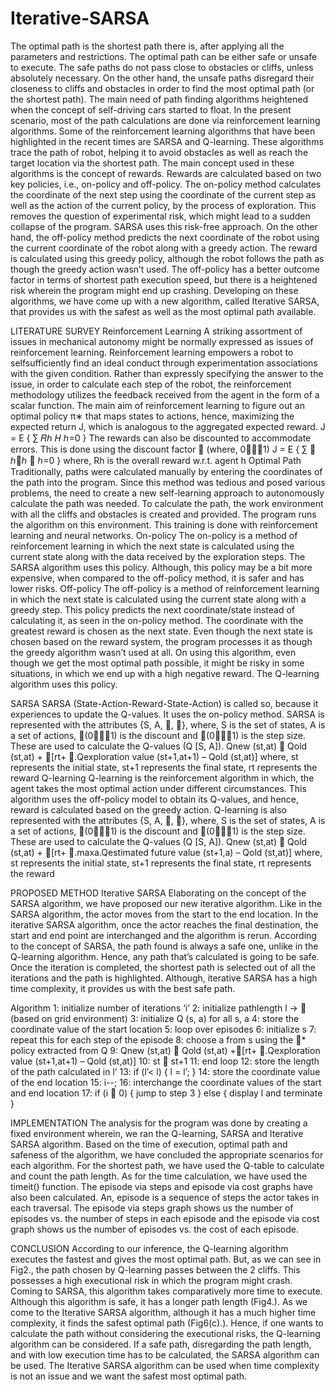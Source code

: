 # Iterative-SARSA

The optimal path is the shortest path there is, after applying all the parameters and
restrictions. The optimal path can be either safe or unsafe to execute. The safe paths do
not pass close to obstacles or cliffs, unless absolutely necessary. On the other hand, the
unsafe paths disregard their closeness to cliffs and obstacles in order to find the most
optimal path (or the shortest path). The main need of path finding algorithms heightened
when the concept of self-driving cars started to float. In the present scenario, most of the
path calculations are done via reinforcement learning algorithms. Some of the
reinforcement learning algorithms that have been highlighted in the recent times are
SARSA and Q-learning. These algorithms trace the path of robot, helping it to avoid
obstacles as well as reach the target location via the shortest path. The main concept used
in these algorithms is the concept of rewards. Rewards are calculated based on two key
policies, i.e., on-policy and off-policy. The on-policy method calculates the coordinate of
the next step using the coordinate of the current step as well as the action of the current
policy, by the process of exploration. This removes the question of experimental risk,
which might lead to a sudden collapse of the program. SARSA uses this risk-free
approach. On the other hand, the off-policy method predicts the next coordinate of the
robot using the current coordinate of the robot along with a greedy action. The reward is
calculated using this greedy policy, although the robot follows the path as though the
greedy action wasn’t used. The off-policy has a better outcome factor in terms of shortest
path execution speed, but there is a heightened risk wherein the program might end up
crashing. Developing on these algorithms, we have come up with a new algorithm, called
Iterative SARSA, that provides us with the safest as well as the most optimal path
available.

LITERATURE SURVEY
Reinforcement Learning
A striking assortment of issues in mechanical autonomy might be normally expressed as
issues of reinforcement learning. Reinforcement learning empowers a robot to selfsufficiently find an ideal conduct through experimentation associations with the given
condition. Rather than expressly specifying the answer to the issue, in order to calculate
each step of the robot, the reinforcement methodology utilizes the feedback received from
the agent in the form of a scalar function.
The main aim of reinforcement learning to figure out an optimal policy π∗ that maps states
to actions, hence, maximizing the expected return J, which is analogous to the aggregated
expected reward.
J = E { ∑ 𝑅ℎ
𝐻
ℎ=0 }
The rewards can also be discounted to accommodate errors. This is done using the
discount factor  (where, 01)
J = E { ∑ 
ℎ𝑅ℎ

ℎ=0 }
where,
Rh is the overall reward w.r.t. agent h
Optimal Path
Traditionally, paths were calculated manually by entering the coordinates of the path into
the program. Since this method was tedious and posed various problems, the need to
create a new self-learning approach to autonomously calculate the path was needed. To
calculate the path, the work environment with all the cliffs and obstacles is created and
provided. The program runs the algorithm on this environment. This training is done with
reinforcement learning and neural networks.
On-policy
The on-policy is a method of reinforcement learning in which the next state is calculated
using the current state along with the data received by the exploration steps. The SARSA
algorithm uses this policy. Although, this policy may be a bit more expensive, when
compared to the off-policy method, it is safer and has lower risks.
Off-policy
The off-policy is a method of reinforcement learning in which the next state is calculated
using the current state along with a greedy step. This policy predicts the next
coordinate/state instead of calculating it, as seen in the on-policy method. The coordinate
with the greatest reward is chosen as the next state. Even though the next state is chosen
based on the reward system, the program processes it as though the greedy algorithm
wasn’t used at all. On using this algorithm, even though we get the most optimal path
possible, it might be risky in some situations, in which we end up with a high negative
reward. The Q-learning algorithm uses this policy. 

SARSA
SARSA (State-Action-Reward-State-Action) is called so, because it experiences to
update the Q-values. It uses the on-policy method. SARSA is represented with the
attributes {S, A, , }, where, S is the set of states, A is a set of actions, (01) is the
discount and (01) is the step size. These are used to calculate the Q-values (Q [S,
A]).
Qnew (st,at)  Qold (st,at) + [rt+ .Qexploration value (st+1,at+1) – Qold (st,at)]
where,
st represents the initial state,
st+1 represents the final state,
rt represents the reward
Q-learning
Q-learning is the reinforcement algorithm in which, the agent takes the most optimal
action under different circumstances. This algorithm uses the off-policy model to obtain
its Q-values, and hence, reward is calculated based on the greedy action. Q-learning is
also represented with the attributes {S, A, , }, where, S is the set of states, A is a set of
actions, (01) is the discount and (01) is the step size. These are used to
calculate the Q-values (Q [S, A]).
Qnew (st,at)  Qold (st,at) + [rt+ .maxa.Qestimated future value (st+1,a) – Qold (st,at)]
where,
st represents the initial state,
st+1 represents the final state,
rt represents the reward

PROPOSED METHOD
Iterative SARSA
Elaborating on the concept of the SARSA algorithm, we have proposed our new iterative
algorithm. Like in the SARSA algorithm, the actor moves from the start to the end
location. In the iterative SARSA algorithm, once the actor reaches the final destination,
the start and end point are interchanged and the algorithm is rerun. According to the
concept of SARSA, the path found is always a safe one, unlike in the Q-learning
algorithm. Hence, any path that’s calculated is going to be safe. Once the iteration is
completed, the shortest path is selected out of all the iterations and the path is highlighted.
Although, iterative SARSA has a high time complexity, it provides us with the best safe
path.

Algorithm
1: initialize number of iterations ‘i’
2: initialize pathlength l →  (based on grid environment)
3: initialize Q (s, a) for all s, a
4: store the coordinate value of the start location
5: loop over episodes
6: initialize s
7: repeat this for each step of the episode
8: choose a from s using the * policy extracted from Q
9: Qnew (st,at)  Qold (st,at)
+[rt+ .Qexploration value (st+1,at+1) – Qold (st,at)]
10: st  st+1
11: end loop
12: store the length of the path calculated in l’
13: if (l’< l)
 {
 l = l’;
 }
14: store the coordinate value of the end location
15: i--;
16: interchange the coordinate values of the start and end location
17: if (i  0)
 {
 jump to step 3
 }
 else
 {
 display l and terminate
 }
 
IMPLEMENTATION
The analysis for the program was done by creating a fixed environment wherein, we ran
the Q-learning, SARSA and Iterative SARSA algorithm. Based on the time of execution,
optimal path and safeness of the algorithm, we have concluded the appropriate scenarios
for each algorithm. For the shortest path, we have used the Q-table to calculate and count
the path length. As for the time calculation, we have used the timeit() function. The
episode via steps and episode via cost graphs have also been calculated. An, episode is a
sequence of steps the actor takes in each traversal. The episode via steps graph shows us
the number of episodes vs. the number of steps in each episode and the episode via cost
graph shows us the number of episodes vs. the cost of each episode. 

CONCLUSION
According to our inference, the Q-learning algorithm executes the fastest and gives the
most optimal path. But, as we can see in Fig2., the path chosen by Q-learning passes
between the 2 cliffs. This possesses a high executional risk in which the program might
crash. Coming to SARSA, this algorithm takes comparatively more time to execute.
Although this algorithm is safe, it has a longer path length (Fig4.). As we come to the
Iterative SARSA algorithm, although it has a much higher time complexity, it finds the
safest optimal path (Fig6(c).).
Hence, if one wants to calculate the path without considering the executional risks, the
Q-learning algorithm can be considered. If a safe path, disregarding the path length, and
with low execution time has to be calculated, the SARSA algorithm can be used. The
Iterative SARSA algorithm can be used when time complexity is not an issue and we
want the safest most optimal path.
